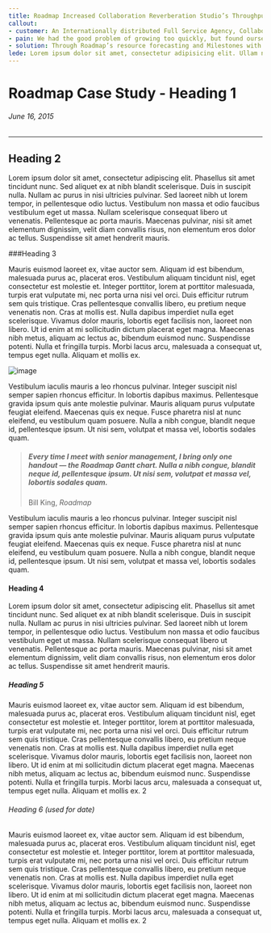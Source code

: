 ```yaml
---
title: Roadmap Increased Collaboration Reverberation Studio’s Throughput
callout:
- customer: An Internationally distributed Full Service Agency, Collaboration Reverberation (CR) specializes in brand story telling, graphic design, and web development.
- pain: We had the good problem of growing too quickly, but found ourselves struggling to manage complex projects in Basecamp’s limited interface.
- solution: Through Roadmap’s resource forecasting and Milestones with dependency tracking, we increased our productivity by 26%, and reduced missed deadlines by 60%.
lede: Lorem ipsum dolor sit amet, consectetur adipisicing elit. Ullam nesciunt vitae minima vel est? Error dignissimos, excepturi magnam aspernatur rem pariatur recusandae inventore ut tenetur doloribus qui fugiat quaerat, eveniet.
---
```


# Roadmap Case Study - Heading 1

###### June 16, 2015
***

## Heading 2

Lorem ipsum dolor sit amet, consectetur adipiscing elit. Phasellus sit amet tincidunt nunc. Sed aliquet ex at nibh blandit scelerisque. Duis in suscipit nulla. Nullam ac purus in nisi ultricies pulvinar. Sed laoreet nibh ut lorem tempor, in pellentesque odio luctus. Vestibulum non massa et odio faucibus vestibulum eget ut massa. Nullam scelerisque consequat libero ut venenatis. Pellentesque ac porta mauris. Maecenas pulvinar, nisi sit amet elementum dignissim, velit diam convallis risus, non elementum eros dolor ac tellus. Suspendisse sit amet hendrerit mauris.

###Heading 3

Mauris euismod laoreet ex, vitae auctor sem. Aliquam id est bibendum, malesuada purus ac, placerat eros. Vestibulum aliquam tincidunt nisl, eget consectetur est molestie et. Integer porttitor, lorem at porttitor malesuada, turpis erat vulputate mi, nec porta urna nisi vel orci. Duis efficitur rutrum sem quis tristique. Cras pellentesque convallis libero, eu pretium neque venenatis non. Cras at mollis est. Nulla dapibus imperdiet nulla eget scelerisque. Vivamus dolor mauris, lobortis eget facilisis non, laoreet non libero. Ut id enim at mi sollicitudin dictum placerat eget magna. Maecenas nibh metus, aliquam ac lectus ac, bibendum euismod nunc. Suspendisse potenti. Nulla et fringilla turpis. Morbi lacus arcu, malesuada a consequat ut, tempus eget nulla. Aliquam et mollis ex.

![image](http://fillmurray.com/650/300)

Vestibulum iaculis mauris a leo rhoncus pulvinar. Integer suscipit nisl semper sapien rhoncus efficitur. In lobortis dapibus maximus. Pellentesque gravida ipsum quis ante molestie pulvinar. Mauris aliquam purus vulputate feugiat eleifend. Maecenas quis ex neque. Fusce pharetra nisl at nunc eleifend, eu vestibulum quam posuere. Nulla a nibh congue, blandit neque id, pellentesque ipsum. Ut nisi sem, volutpat et massa vel, lobortis sodales quam.

> ##### Every time I meet with senior management, I bring only one handout — the Roadmap Gantt chart. Nulla a nibh congue, blandit neque id, pellentesque ipsum. Ut nisi sem, volutpat et massa vel, lobortis sodales quam.
>Bill King, _Roadmap_

Vestibulum iaculis mauris a leo rhoncus pulvinar. Integer suscipit nisl semper sapien rhoncus efficitur. In lobortis dapibus maximus. Pellentesque gravida ipsum quis ante molestie pulvinar. Mauris aliquam purus vulputate feugiat eleifend. Maecenas quis ex neque. Fusce pharetra nisl at nunc eleifend, eu vestibulum quam posuere. Nulla a nibh congue, blandit neque id, pellentesque ipsum. Ut nisi sem, volutpat et massa vel, lobortis sodales quam.

#### Heading 4

Lorem ipsum dolor sit amet, consectetur adipiscing elit. Phasellus sit amet tincidunt nunc. Sed aliquet ex at nibh blandit scelerisque. Duis in suscipit nulla. Nullam ac purus in nisi ultricies pulvinar. Sed laoreet nibh ut lorem tempor, in pellentesque odio luctus. Vestibulum non massa et odio faucibus vestibulum eget ut massa. Nullam scelerisque consequat libero ut venenatis. Pellentesque ac porta mauris. Maecenas pulvinar, nisi sit amet elementum dignissim, velit diam convallis risus, non elementum eros dolor ac tellus. Suspendisse sit amet hendrerit mauris.

##### Heading 5

Mauris euismod laoreet ex, vitae auctor sem. Aliquam id est bibendum, malesuada purus ac, placerat eros. Vestibulum aliquam tincidunt nisl, eget consectetur est molestie et. Integer porttitor, lorem at porttitor malesuada, turpis erat vulputate mi, nec porta urna nisi vel orci. Duis efficitur rutrum sem quis tristique. Cras pellentesque convallis libero, eu pretium neque venenatis non. Cras at mollis est. Nulla dapibus imperdiet nulla eget scelerisque. Vivamus dolor mauris, lobortis eget facilisis non, laoreet non libero. Ut id enim at mi sollicitudin dictum placerat eget magna. Maecenas nibh metus, aliquam ac lectus ac, bibendum euismod nunc. Suspendisse potenti. Nulla et fringilla turpis. Morbi lacus arcu, malesuada a consequat ut, tempus eget nulla. Aliquam et mollis ex.
2

###### Heading 6 (used for date)

Mauris euismod laoreet ex, vitae auctor sem. Aliquam id est bibendum, malesuada purus ac, placerat eros. Vestibulum aliquam tincidunt nisl, eget consectetur est molestie et. Integer porttitor, lorem at porttitor malesuada, turpis erat vulputate mi, nec porta urna nisi vel orci. Duis efficitur rutrum sem quis tristique. Cras pellentesque convallis libero, eu pretium neque venenatis non. Cras at mollis est. Nulla dapibus imperdiet nulla eget scelerisque. Vivamus dolor mauris, lobortis eget facilisis non, laoreet non libero. Ut id enim at mi sollicitudin dictum placerat eget magna. Maecenas nibh metus, aliquam ac lectus ac, bibendum euismod nunc. Suspendisse potenti. Nulla et fringilla turpis. Morbi lacus arcu, malesuada a consequat ut, tempus eget nulla. Aliquam et mollis ex.
2
